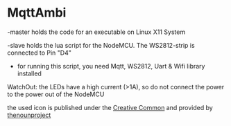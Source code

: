 # MqttAmbi

-master holds the code for an executable on Linux X11 System

-slave holds the lua script for the NodeMCU. The WS2812-strip is connected to Pin "D4"
- for running this script, you need Mqtt, WS2812, Uart & Wifi library installed

WatchOut: the LEDs have a high current (>1A), so do not connect the power to the power out of the NodeMCU

the used icon is published under the <a href="https://creativecommons.org/licenses/by/3.0/us/">Creative Common</a> and provided by <a href="https://thenounproject.com/term/color/24950/">thenounproject</a>
